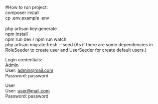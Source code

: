 #How to run project: <br/> composer install <br/> cp .env.example .env<br/>  
php artisan key:generate<br/> npm install <br/> npm run dev / npm run watch <br/> php artisan migrate:fresh --seed (As if there are some dependencies in RoleSeeder to create user and UserSeeder for create default users.) <br/>

Login credentials: <br/> Admin <br/> User: admin@mail.com <br/> Password: password <br/>

User <br/> User: user@mail.com <br/> Password: password <br/>
